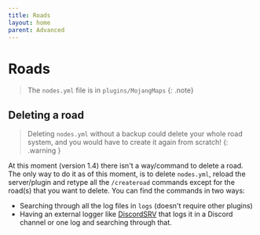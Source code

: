 ```yaml
---
title: Roads
layout: home
parent: Advanced
---
```


# Roads
> The `nodes.yml` file is in `plugins/MojangMaps`
{: .note}

## Deleting a road
> Deleting `nodes.yml` without a backup could delete your whole road system, and you would have to create it again from scratch!
{: .warning }

At this moment (version 1.4) there isn't a way/command to delete a road. The only way to do it as of this moment, is to delete `nodes.yml`, reload the server/plugin and retype all the `/createroad` commands except for the road(s) that you want to delete. You can find the commands in two ways:
- Searching through all the log files in `logs` (doesn't require other plugins)
- Having an external logger like [DiscordSRV] that logs it in a Discord channel or one log and searching through that.

[DiscordSRV]: https://github.com/DiscordSRV/DiscordSRV